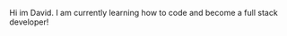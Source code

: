 Hi im David. I am currently learning how to code and become a full stack developer! 

<!---
daviidtpb/daviidtpb is a ✨ special ✨ repository because its `README.md` (this file) appears on your GitHub profile.
You can click the Preview link to take a look at your changes.
--->
